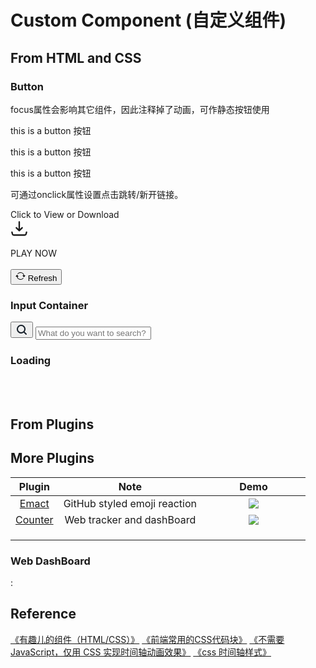 # Custom Component (自定义组件)

## From HTML and CSS

### Button

focus属性会影响其它组件，因此注释掉了动画，可作静态按钮使用

<div class='button_1' onclick="window.open('')">this is a button 按钮</div>

<a class='button_1' onclick="window.open('')">this is a button 按钮</a>

<p class='button_1' onclick="window.open('')">this is a button 按钮</p>

可通过onclick属性设置点击跳转/新开链接。

<div class="button_2" data-tooltip="Size: 20Mb">
<div class="button_2-wrapper">
  <div class="text">Click to View or Download</font></div>
    <span class="icon">
      <svg xmlns="http://www.w3.org/2000/svg" aria-hidden="true" role="img" width="2em" height="2em" preserveAspectRatio="xMidYMid meet" viewBox="0 0 24 24"><path fill="none" stroke="currentColor" stroke-linecap="round" stroke-linejoin="round" stroke-width="2" d="M12 15V3m0 12l-4-4m4 4l4-4M2 17l.621 2.485A2 2 0 0 0 4.561 21h14.878a2 2 0 0 0 1.94-1.515L22 17"></path></svg>
    </span>
  </div>
</div>

<br>
<div class='button_3'>
<span>PLAY NOW</span>
</div>
<br>

<button type="button_4" class="button_4" >
  <svg
    xmlns="http://www.w3.org/2000/svg"
    width="16"
    height="16"
    fill="currentColor"
    class="bi bi-arrow-repeat"
    viewBox="0 0 16 16"
  >
    <path
      d="M11.534 7h3.932a.25.25 0 0 1 .192.41l-1.966 2.36a.25.25 0 0 1-.384 0l-1.966-2.36a.25.25 0 0 1 .192-.41zm-11 2h3.932a.25.25 0 0 0 .192-.41L2.692 6.23a.25.25 0 0 0-.384 0L.342 8.59A.25.25 0 0 0 .534 9z"
    ></path>
    <path
      fill-rule="evenodd"
      d="M8 3c-1.552 0-2.94.707-3.857 1.818a.5.5 0 1 1-.771-.636A6.002 6.002 0 0 1 13.917 7H12.9A5.002 5.002 0 0 0 8 3zM3.1 9a5.002 5.002 0 0 0 8.757 2.182.5.5 0 1 1 .771.636A6.002 6.002 0 0 1 2.083 9H3.1z"
    ></path>
  </svg>
  Refresh
</button>

### Input Container 

<div class="input__container">
  <div class="shadow__input"></div>
  <button class="input__button__shadow">
    <svg fill="none" xmlns="http://www.w3.org/2000/svg" viewBox="0 0 20 20" height="20px" width="20px">
      <path d="M4 9a5 5 0 1110 0A5 5 0 014 9zm5-7a7 7 0 104.2 12.6.999.999 0 00.093.107l3 3a1 1 0 001.414-1.414l-3-3a.999.999 0 00-.107-.093A7 7 0 009 2z" fill-rule="evenodd" fill="#17202A"></path>
    </svg>
  </button>
  <input type="text" name="text" class="input__search" placeholder="What do you want to search?">
</div>

### Loading

<div class="wrapper">
    <div class="circle-load"></div>
    <div class="circle-load"></div>
    <div class="circle-load"></div>
    <div class="shadow"></div>
    <div class="shadow"></div>
    <div class="shadow"></div>
</div>
<br><br>
<div class="spinner"></div>

## From Plugins

## More Plugins


<div class='center'> 

| Plugin | Note | <div style='width:150px'>Demo</div> |
| :-----: | :---------: | :---------: |
|[Emact](https://emaction.cool/) | GitHub styled emoji reaction |<img src="https://imagebank-0.oss-cn-beijing.aliyuncs.com/VS-PicGo/CustomComponent-2024-06-21-12-53-54.png"/>|
| [Counter](https://counterscale.dev/) | Web tracker and dashBoard |  <img src="https://imagebank-0.oss-cn-beijing.aliyuncs.com/VS-PicGo/CustomComponent-2024-06-21-12-52-52.png"/>  |
|  |  |  |
|  |  |  |
|  |  |  |
</div>




### Web DashBoard
: 


## Reference

[《有趣儿的组件（HTML/CSS）》](https://blog.csdn.net/qq_47945825/article/details/136108998)
[《前端常用的CSS代码块》](https://blog.csdn.net/weixin_46102749/article/details/106947535)
[《不需要 JavaScript，仅用 CSS 实现时间轴动画效果》](https://blog.csdn.net/Shids_/article/details/123792840)
[《css 时间轴样式》](https://blog.csdn.net/q1ngqingsky/article/details/125526154)